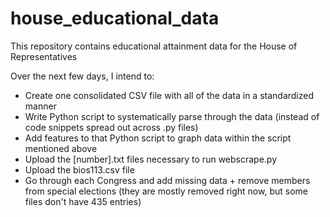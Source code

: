 # house_educational_data
This repository contains educational attainment data for the House of Representatives

Over the next few days, I intend to:
- Create one consolidated CSV file with all of the data in a standardized manner
- Write Python script to systematically parse through the data (instead of code snippets spread out across .py files)
- Add features to that Python script to graph data within the script mentioned above
- Upload the [number].txt files necessary to run webscrape.py
- Upload the bios113.csv file
- Go through each Congress and add missing data + remove members from special elections (they are mostly removed right now, but some files don't have 435 entries)
